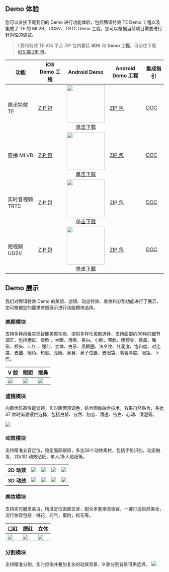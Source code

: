 <style>
.markdown-text-box table th,.markdown-text-box table td{text-align: center;}
.inbuttom{height: 30px;width: 120px;min-width: 24px;padding: 0 20px;background-color: #ffffff;color:#ffffff;border: 1px solid #00a4ff;line-height: 30px;text-align: center;display: inline-block;cursor: pointer;outline: 0 none;box-sizing: border-box;text-decoration: none;font-size: 12px;vertical-align: middle;white-space: nowrap;}
</style>

## Demo 体验
您可以直接下载我们的 Demo 进行功能体验，包括腾讯特效 TE Demo 工程以及集成了 TE 的 MLVB、UGSV、TRTC Demo 工程，您可以根据当前项目需要进行针对性的调试。

>! 腾讯特效 TE iOS 平台 ZIP 包内囊括 **SDK** 和 **Demo 工程**，可前往下载 [iOS 端 ZIP 包](https://cloud.tencent.com/document/product/616/65876)。

<table>
<thead>
<tr>
<th>功能</th>
<th>iOS Demo 工程</th>
<th>Android Demo</th>
<th>Android Demo 工程</th>
<th>集成指引</th>
</tr>
</thead>
<tbody>
<tr>
<td>腾讯特效 TE</td>
<td><a href="https://cloud.tencent.com/document/product/616/65876">ZIP 包</a></td>
<td align="center"><img src="https://qcloudimg.tencent-cloud.cn/raw/6dffbd7690106f2dd51f187055cdc4bd.png" width=120><br><a href="http://dldir1.qq.com/hudongzhibo/xmagic/xmagic-demo-2.4.0.108-signed.apk">单击下载</a></td>
<td><a href="https://mediacloud-76607.gzc.vod.tencent-cloud.com/TencentEffect/Android/2.4.0.108/xmagic_S1-04_android_2.4.0.108.zip">ZIP 包</a></td>
<td><a href="https://cloud.tencent.com/document/product/616/65894">DOC</a></td></tr>
<tr>
<td>直播 MLVB</td>
<td><a href="https://mediacloud-76607.gzc.vod.tencent-cloud.com/TencentEffect/iOS/2.4.0.vcube/MLVB-API-Example.zip">ZIP 包</a></td>
<td align="center"><img src="https://qcloudimg.tencent-cloud.cn/raw/879e6cf522845aaea880824c7c5ac354.png" width=120><br><a href="http://dldir1.qq.com/hudongzhibo/xmagic/MLVB-Xmagic-demo-2.4.0.108.apk">单击下载</td>
<td><a href="https://mediacloud-76607.gzc.vod.tencent-cloud.com/TencentEffect/Android/2.4.0.108.vcube/MLVB-xmagic-demo.zip">ZIP 包</a></td>
<td><a href="https://cloud.tencent.com/document/product/616/65887">DOC</a></td>
</tr>
<tr>
<td>实时音视频 TRTC</td>
<td><a href="https://mediacloud-76607.gzc.vod.tencent-cloud.com/TencentEffect/iOS/2.4.0.vcube/TRTC-API-Example.zip">ZIP 包</a></td>
<td align="center"><img src="https://qcloudimg.tencent-cloud.cn/raw/2fd150becfa19b3333fe47c5c12eb253.png" width=120><br><a href="http://dldir1.qq.com/hudongzhibo/xmagic/TRTC-Xmagic-demo-2.4.0.108.apk">单击下载</td>
<td><a href="https://mediacloud-76607.gzc.vod.tencent-cloud.com/TencentEffect/Android/2.4.0.108.vcube/TRTC-xmagic-demo.zip">ZIP 包</a></td>
<td><a href="https://cloud.tencent.com/document/product/616/65892">DOC</a></td></tr>
<tr>
<td>短视频 UGSV</td>
<td><a href="https://mediacloud-76607.gzc.vod.tencent-cloud.com/TencentEffect/iOS/2.4.0.vcube/UGSV-API-Example.zip">ZIP 包</a></td>
<td align="center"><img src="https://qcloudimg.tencent-cloud.cn/raw/c8f7958084e44d920c1542787dfb985f.png" width=120><br><a href="	http://dldir1.qq.com/hudongzhibo/xmagic/UGSV-Xmagic-demo-2.4.0.108.apk">单击下载</td>
<td><a href="https://mediacloud-76607.gzc.vod.tencent-cloud.com/TencentEffect/Android/2.4.0.108.vcube/UGSV-xmagic-demo.zip">ZIP 包</a></td>
<td><a href="https://cloud.tencent.com/document/product/616/65893">DOC</a></td></tr>
</tbody></table>




## Demo 展示

我们对腾讯特效 Demo 的美颜、滤镜、动态特效、美妆和分割功能进行了展示，您可根据您的需求参照展示进行功能模块选择。

### 美颜模块

支持多种风格实现智能美颜功能，提供多样化美颜选择，支持面部约30种的细节调正，包括磨皮、瘦脸 、大眼、清晰、美白、小脸、窄脸、瘦颧骨、瘦鼻、嘴形、额头、口红 、腮红、立体、白牙、黑眼圈、法令纹、红润度、饱和度、对比度、去皱、眼角、短脸、亮眼、鼻翼、鼻子位置、去眼袋、嘴唇厚度、眼距、下巴。
<table>
<thead>
<tr>
<th>V 脸</th>
<th>眼距</th>
<th>瘦鼻</th>
</tr>
</thead>
<tbody><tr>
<td><img src="https://tencentcloud-76607.gzc.vod.tencent-cloud.com/doc/media1.gif"></td>
<td><img src="https://tencentcloud-76607.gzc.vod.tencent-cloud.com/doc/media2.gif"></td>
<td><img src="https://tencentcloud-76607.gzc.vod.tencent-cloud.com/doc/media3.gif"></td>
</tr>
</tbody></table>

### 滤镜模块

内置优质高性能滤镜，实时画面预调色，结合图像融合技术，效果自然贴合，多达 37 款时尚滤镜供选择，包括白皙、自然、初恋、清透、告白、心动、清澄等。

![](https://tencentcloud-76607.gzc.vod.tencent-cloud.com/doc/media4.gif)

### 动效模块

支持精准五官定位，稳定面部跟踪，多达58个动效素材，包括手势识别，动态触发，2D/3D  动效贴纸，单人/多人贴纸等。

<table>
<tr>
<th colspan=4 align="center">2D 动效</th>
<td align="center"><img src="https://tencentcloud-76607.gzc.vod.tencent-cloud.com/doc/media5.gif"></td>
<td><img src="https://tencentcloud-76607.gzc.vod.tencent-cloud.com/doc/media6.gif"></td>
<td><img src="https://tencentcloud-76607.gzc.vod.tencent-cloud.com/doc/media7.gif"></td>
<td><img src="https://tencentcloud-76607.gzc.vod.tencent-cloud.com/doc/media8.gif"></td>
</tr>
<tr>
<th colspan=4 align="center">3D 动效</th>
<td align="center"><img src="https://tencentcloud-76607.gzc.vod.tencent-cloud.com/doc/media10.gif"></td>
<td><img src="https://tencentcloud-76607.gzc.vod.tencent-cloud.com/doc/media11.gif"></td>
<td><img src="https://tencentcloud-76607.gzc.vod.tencent-cloud.com/doc/media12.gif"></td>
<td><img src="https://tencentcloud-76607.gzc.vod.tencent-cloud.com/doc/media13.gif"></td>
</tr>
</tbody></table>

### 美妆模块

支持实时磨皮美白，精准定位面部五官，配合多套潮流妆容，一键打造自然美妆，流行妆容包括：桃花，元气，蜜桃，校花等。

| 口红 | 腮红 | 立体 |
| ------------------ | ------------------ | ------------------ |
| ![](https://tencentcloud-76607.gzc.vod.tencent-cloud.com/doc/media14.gif) | ![](https://tencentcloud-76607.gzc.vod.tencent-cloud.com/doc/media15.gif) | ![](https://tencentcloud-76607.gzc.vod.tencent-cloud.com/doc/media16.gif) |

### 分割模块

支持精准分割，实时抠像并叠加复杂的动效背景，9 款分割背景可供选择。
![](https://qcloudimg.tencent-cloud.cn/raw/8aad0245d99f4cb993d1e45e08240376.png)

